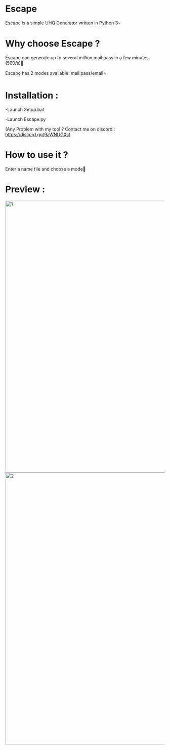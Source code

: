# Escape
Escape is a simple UHQ Generator written in Python 3💀

# Why choose Escape ?

Escape can generate up to several million mail:pass in a few minutes (500/s)🚀

Escape has 2 modes available: mail:pass/email⭐



# Installation : 

-Launch Setup.bat

-Launch Escape.py

(Any Problem with my tool ? Contact me on discord : https://discord.gg/9aWNUGXc)


# How to use it ? 

Enter a name file and choose a mode👻

# Preview : 

<img width="859" alt="1" src="https://github.com/iamlowkey/Escape/assets/102192500/1ef9947c-7ba3-435a-82cc-4af453486f82">
<img width="861" alt="2" src="https://github.com/iamlowkey/Escape/assets/102192500/c7f019ca-d081-40f9-b18e-1758154577aa">



